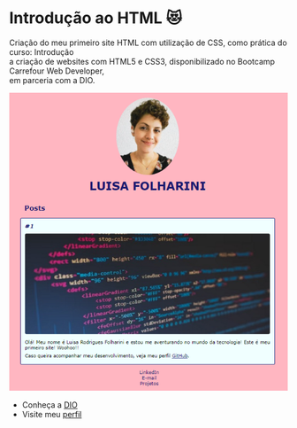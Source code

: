 # Introdução ao HTML ​:heart_eyes_cat:
Criação do meu primeiro site HTML com utilização de CSS, como prática do curso: Introdução  
a criação de websites com HTML5 e CSS3, disponibilizado no Bootcamp Carrefour Web Developer,  
em parceria com a DIO.

<img src="site-pessoal.png">

- Conheça a [DIO](https://www.dio.me/)
- Visite meu [perfil](https://www.linkedin.com/in/luisafolharini/)
